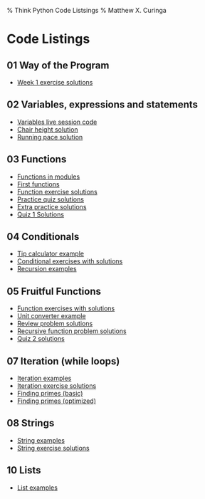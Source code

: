 % Think Python Code Listsings
% Matthew X. Curinga

<!--
This syllabus was created for
the Educational Technology Program
at Adelphi University:
http://education.adelphi.edu
copyright 2020 Matthew X. Curinga
http://matt.curinga.com
This work is licensed under the Creative Commons Attribution-ShareAlike 3.0 Unported License.
To view a copy of this license, visit http://creativecommons.org/licenses/by-sa/3.0/ or send
a letter to Creative Commons, 444 Castro Street, Suite 900, Mountain View, California, 94041, USA.
We ask, but do not require, that attribution includes a link to our websites (above).
version: 2.1
Based on work available here: https://github.com/mcuringa/adelphi-ed-tech-courses
-->

Code Listings
=============

01 Way of the Program
---------------------
- [Week 1 exercise solutions](https://repl.it/@mcuringa/Week1Exercises)

02 Variables, expressions and statements
----------------------------------------
- [Variables live session code](https://repl.it/@mcuringa/04-Live-Lab-1)
- [Chair height solution](https://repl.it/@mcuringa/01-Chair-problem)
- [Running pace solution](https://repl.it/@mcuringa/01-Chair-problem)

03 Functions
------------
- [Functions in modules](https://repl.it/@mcuringa/Modules)
- [First functions](https://repl.it/@mcuringa/First-Function)
- [Function exercise solutions](https://repl.it/@mcuringa/Chapter-2-Solutions)
- [Practice quiz solutions](https://repl.it/@mcuringa/Practice-Quiz-1-solutions)
- [Extra practice solutions](https://repl.it/@mcuringa/Practice-Quiz-1-solutions)
- [Quiz 1 Solutions](https://repl.it/@mcuringa/Quiz-1-Solutons)

04 Conditionals
---------------
- [Tip calculator example](https://repl.it/@mcuringa/tips-conditionals)
- [Conditional exercises with solutions](https://repl.it/@mcuringa/conditional-exercsies)
- [Recursion examples](https://repl.it/@mcuringa/recursion-examples)


05 Fruitful Functions
---------------------
- [Function exercises with solutions](https://repl.it/@mcuringa/function-exercsies)
- [Unit converter example](https://repl.it/@mcuringa/units-full)
- [Review problem solutions](https://repl.it/@mcuringa/fruitful-func-review-solutions)
- [Recursive function problem solutions](https://repl.it/@mcuringa/fruitful-func-review-solutions-harder)
- [Quiz 2 solutions](https://repl.it/@mcuringa/06-Quiz-2-Solutions)

07 Iteration (while loops)
--------------------------
- [Iteration examples](https://repl.it/@mcuringa/iteration-examples)
- [Iteration exercise solutions](https://repl.it/@mcuringa/iteration-exercises-solutions)
- [Finding primes (basic)](https://repl.it/@mcuringa/finding-primes)
- [Finding primes (optimized)](https://repl.it/@mcuringa/finding-primes-optimized)

08 Strings
----------
- [String examples](https://repl.it/@mcuringa/Python-String-Examples)
- [String exercise solutions](https://repl.it/@mcuringa/String-Exercise-Solutions)

10 Lists
--------
- [List examples](https://repl.it/@mcuringa/List-Examples)
